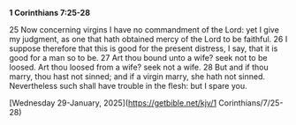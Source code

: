**1 Corinthians 7:25-28**

25 Now concerning virgins I have no commandment of the Lord: yet I give my judgment, as one that hath obtained mercy of the Lord to be faithful. 26 I suppose therefore that this is good for the present distress, I say, that it is good for a man so to be. 27 Art thou bound unto a wife? seek not to be loosed. Art thou loosed from a wife? seek not a wife. 28 But and if thou marry, thou hast not sinned; and if a virgin marry, she hath not sinned. Nevertheless such shall have trouble in the flesh: but I spare you.

[Wednesday 29-January, 2025](https://getbible.net/kjv/1 Corinthians/7/25-28)
